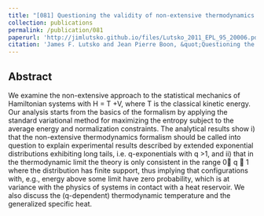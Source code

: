 ```yaml
---
title: "[081] Questioning the validity of non-extensive thermodynamics for classical Hamiltonian systems."
collection: publications
permalink: /publication/081
paperurl: 'http://jimlutsko.github.io/files/Lutsko_2011_EPL_95_20006.pdf'
citation: 'James F. Lutsko and Jean Pierre Boon, &quot;Questioning the validity of non-extensive thermodynamics for classical Hamiltonian systems.&quot;, <i>EuroPhys. Lett.</i>, <strong>95</strong>, 20006 (2011)'
---
```

Abstract
---
We examine the non-extensive approach to the statistical mechanics of Hamiltonian systems with H = T +V, where T is the classical kinetic energy. Our analysis starts from the basics of the formalism by applying the standard variational method for maximizing the entropy subject to the average energy and normalization constraints. The analytical results show i) that the non-extensive thermodynamics formalism should be called into question to explain experimental results described by extended exponential distributions exhibiting long tails, i.e. q-exponentials with q >1, and ii) that in the thermodynamic limit the theory is only consistent in the range 0 q  1 where the distribution has finite support, thus implying that configurations with, e.g., energy above some limit have zero probability, which is at variance with the physics of systems in contact with a heat reservoir. We also discuss the (q-dependent) thermodynamic temperature and the generalized specific heat.
